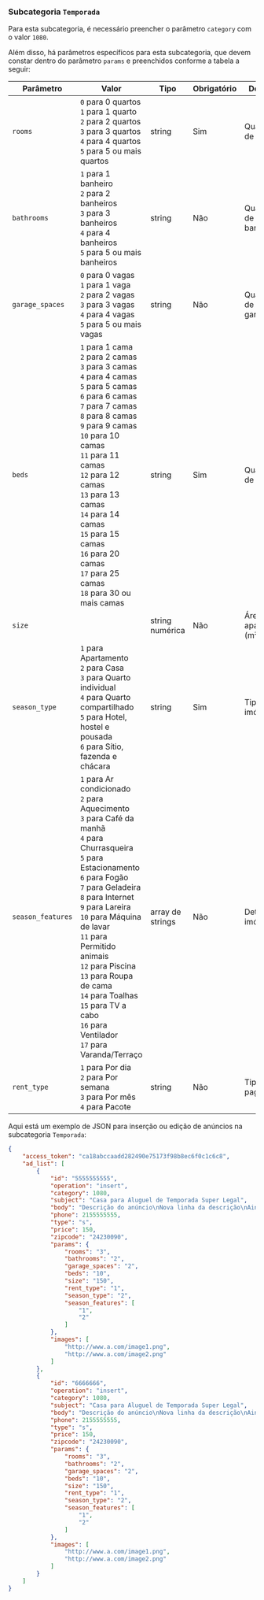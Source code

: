 ### Subcategoria `Temporada`

Para esta subcategoria, é necessário preencher o parâmetro `category` com o valor `1080`.

Além disso, há parâmetros específicos para esta subcategoria, que devem constar dentro do parâmetro `params` e preenchidos conforme a tabela a seguir:


| Parâmetro | Valor | Tipo | Obrigatório | Descrição |
|------------------|--------------------------------------------------------------------------------------------------------------------------------------------------------------------------------------------------------------------------------------------------------------------------------------------------------------------------------------------------------------------------------------------------------------------------------------------------------------------------------------------------------------------------------------------------------------------------------------------------------------------------------------------------------------------------------------------------------------------------------------------------------------------------------------------------------------------------------------------------------------------------------------------------------------------------------------------------------------------------------------------------------------------------------------------------------------------------------|------------------|-------------|----------------------------|
| `rooms` | `0` para 0 quartos<br> `1` para 1 quarto<br> `2` para 2 quartos<br> `3` para 3 quartos<br> `4` para 4 quartos<br> `5` para 5 ou mais quartos<br> | string | Sim | Quantidade de quartos |
| `bathrooms` | `1` para 1 banheiro<br> `2` para 2 banheiros<br> `3` para 3 banheiros<br> `4` para 4 banheiros<br> `5` para 5 ou mais banheiros<br> | string | Não | Quantidade de banheiros |
| `garage_spaces` | `0` para 0 vagas<br> `1` para 1 vaga<br> `2` para 2 vagas<br> `3` para 3 vagas<br> `4` para 4 vagas<br> `5` para 5 ou mais vagas<br> | string | Não | Quantidade de vagas de garagem |
| `beds` | `1` para 1 cama<br> `2` para 2 camas<br> `3` para 3 camas<br> `4` para 4 camas<br> `5` para 5 camas<br> `6` para 6 camas<br>`7` para 7 camas<br>`8` para 8 camas<br>`9` para 9 camas<br>`10` para 10 camas<br>`11` para 11 camas<br>`12` para 12 camas<br>`13` para 13 camas<br>`14` para 14 camas<br>`15` para 15 camas<br>`16` para 20 camas<br>`17` para 25 camas<br>`18` para 30 ou mais camas | string | Sim | Quantidade de camas |
| `size` |  | string numérica | Não | Área do apartamento (m²) |
| `season_type` | `1` para Apartamento<br> `2` para Casa<br> `3` para Quarto individual<br> `4` para Quarto compartilhado<br> `5` para Hotel, hostel e pousada<br>`6` para Sítio, fazenda e chácara | string | Sim | Tipo de imóvel |
| `season_features` | `1` para Ar condicionado<br> `2` para Aquecimento<br> `3` para Café da manhã<br> `4` para Churrasqueira<br> `5` para Estacionamento<br> `6` para Fogão<br> `7` para Geladeira<br> `8` para Internet<br> `9` para Lareira<br> `10` para Máquina de lavar<br> `11` para Permitido animais<br> `12` para Piscina<br> `13` para Roupa de cama<br> `14` para Toalhas<br> `15` para TV a cabo<br> `16` para Ventilador<br> `17` para Varanda/Terraço | array de strings | Não | Detalhes do imóvel |
| `rent_type` | `1` para Por dia<br> `2` para Por semana<br> `3` para Por mês<br> `4` para Pacote | string | Não | Tipo de pagamento |

Aqui está um exemplo de JSON para inserção ou edição de anúncios na subcategoria `Temporada`:

```json
{
    "access_token": "ca18abccaadd282490e75173f98b8ec6f0c1c6c8",
    "ad_list": [
        {
            "id": "5555555555",
            "operation": "insert",
            "category": 1080,
            "subject": "Casa para Aluguel de Temporada Super Legal",
            "body": "Descrição do anúncio\nNova linha da descrição\nAinda outra linha da descrição",
            "phone": 2155555555,
            "type": "s",
            "price": 150,
            "zipcode": "24230090",
            "params": {
                "rooms": "3",
                "bathrooms": "2",
                "garage_spaces": "2",
                "beds": "10",
                "size": "150",
                "rent_type": "1",
                "season_type": "2",
                "season_features": [
                    "1",
                    "2"
                ]
            },
            "images": [
                "http://www.a.com/image1.png",
                "http://www.a.com/image2.png"
            ]
        },
        {
            "id": "6666666",
            "operation": "insert",
            "category": 1080,
            "subject": "Casa para Aluguel de Temporada Super Legal",
            "body": "Descrição do anúncio\nNova linha da descrição\nAinda outra linha da descrição",
            "phone": 2155555555,
            "type": "s",
            "price": 150,
            "zipcode": "24230090",
            "params": {
                "rooms": "3",
                "bathrooms": "2",
                "garage_spaces": "2",
                "beds": "10",
                "size": "150",
                "rent_type": "1",
                "season_type": "2",
                "season_features": [
                    "1",
                    "2"
                ]
            },
            "images": [
                "http://www.a.com/image1.png",
                "http://www.a.com/image2.png"
            ]
        }
    ]
}
```